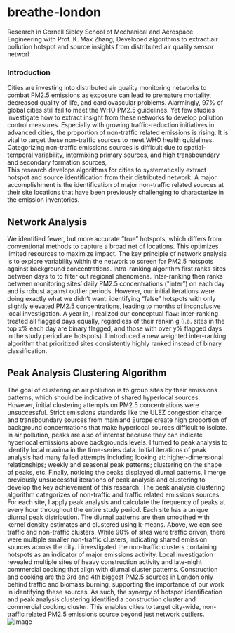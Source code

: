 # breathe-london
Research in Cornell Sibley School of Mechanical and Aerospace Engineering with Prof. K. Max Zhang; Developed algorithms to extract air pollution hotspot and source insights from distributed air quality sensor networl

### Introduction
Cities are investing into distributed air quality monitoring networks to combat PM2.5 emissions as exposure can lead to premature mortality, decreased quality of life, and cardiovascular problems. Alarmingly, 97% of global cities still fail to meet the WHO PM2.5 guidelines. Yet few studies investigate how to extract insight from these networks to develop pollution control measures. Especially with growing traffic-reduction initiatives in advanced cities, the proportion of non-traffic
related emissions is rising. It is vital to target these non-traffic sources to meet WHO health guidelines. Categorizing non-traffic emissions sources is difficult due to spatial-temporal variability, intermixing primary sources, and high transboundary and secondary formation sources,  
This research develops algorithms for cities to systematically extract hotspot and source identification from their distributed network. A major accomplishment is the identification of major non-traffic related sources at their site locations that have been previously challenging to characterize in the emission inventories. 

## Network Analysis
We identified fewer, but more accurate ”true” hotspots, which differs from conventional methods to capture a broad net of locations.  This optimizes limited resources to maximize impact.  The key principle of network analysis is to explore variability within the network to screen for PM2.5 hotspots against background concentrations. Intra-ranking algorithm first ranks sites between days to to filter out regional phenomena. Inter-ranking then ranks between monitoring sites’  daily PM2.5 concentrations ("inter”) on each day and is robust against outlier periods. However, 
our initial iterations were doing exactly what we didn’t want: identifying “false” hotspots with only slightly elevated PM2.5 concentrations, leading to months of inconclusive local investigation. A year in, I realized our conceptual flaw: inter-ranking treated all flagged days equally, regardless of their rankin g (i.e. sites in the top x% each day are binary flagged, and those with over y% flagged days in the study period are hotspots). I introduced a new weighted inter-ranking algorithm that prioritized sites consistently highly ranked instead of binary classification. 

## Peak Analysis Clustering Algorithm
The goal of clustering on air pollution is to group sites by their emissions patterns, which should be indicative of shared hyperlocal sources. 
However, initial clustering attempts on PM2.5 concentrations were unsuccessful. Strict emissions standards like the ULEZ congestion charge and transboundary sources from mainland Europe create high proportion of background concentrations that make hyperlocal sources difficult to isolate. In air pollution, peaks are also of interest because they can indicate hyperlocal emissions above backgrounds levels. I turned to peak analysis to identify local maxima in the time-series data. Initial iterations of peak analysis had many failed attempts including looking at: higher-dimensional relationships; weekly and seasonal peak patterns; clustering on the shape of peaks, etc. Finally, noticing the peaks displayed diurnal patterns, I merge previously unsuccessful iterations of peak analysis and clustering to develop the key achievement of this research. The peak analysis clustering algorithm categorizes of non-traffic and traffic related emissions sources. For each site, I apply peak analysis and calculate the frequency of peaks at every hour throughout the entire study period. Each site has a unique diurnal peak distribution. The diurnal patterns are then smoothed with kernel density estimates and clustered using k-means. Above, we can see traffic and non-traffic clusters. While 90% of sites were traffic driven, there were multiple smaller non-traffic clusters, indicating shared emission sources across the city. I investigated the non-traffic clusters containing hotspots as an indicator of major emissions activity. Local investigation revealed multiple sites of heavy construction activity and late-night commercial cooking that align with diurnal cluster patterns. Construction and cooking are the 3rd and 4th biggest PM2.5 sources in London only behind traffic and biomass burning, supporting the importance of our work in identifying these sources. As such, the synergy of hotspot identification and peak analysis clustering identified a construction cluster and commercial cooking cluster. This enables cities to target city-wide, non-traffic related PM2.5 emissions source beyond just network outliers. 
![image](https://github.com/michelleh1109/breathe-london/assets/90575654/a3177939-7735-4efd-86ad-e5bdff4bfdd6)










